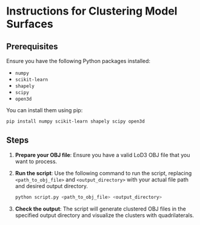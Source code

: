 # Instructions for Clustering Model Surfaces

## Prerequisites

Ensure you have the following Python packages installed:
- `numpy`
- `scikit-learn`
- `shapely`
- `scipy`
- `open3d`

You can install them using pip:
```bash
pip install numpy scikit-learn shapely scipy open3d
```

## Steps

1. **Prepare your OBJ file**: Ensure you have a valid LoD3 OBJ file that you want to process.

2. **Run the script**: Use the following command to run the script, replacing `<path_to_obj_file>` and `<output_directory>` with your actual file path and desired output directory.
    ```bash
    python script.py <path_to_obj_file> <output_directory>
    ```

3. **Check the output**: The script will generate clustered OBJ files in the specified output directory and visualize the clusters with quadrilaterals.